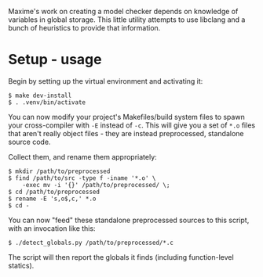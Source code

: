 Maxime's work on creating a model checker depends on knowledge of variables in
global storage. This little utility attempts to use libclang and a bunch of
heuristics to provide that information. 

# Setup - usage

Begin by setting up the virtual environment and activating it:

    $ make dev-install
    $ . .venv/bin/activate

You can now modify your project's Makefiles/build system files to spawn your
cross-compiler with `-E` instead of `-c`. This will give you a set of `*.o`
files that aren't really object files - they are instead preprocessed,
standalone source code.

Collect them, and rename them appropriately:

    $ mkdir /path/to/preprocessed
    $ find /path/to/src -type f -iname '*.o' \
        -exec mv -i '{}' /path/to/preprocessed/ \;
    $ cd /path/to/preprocessed
    $ rename -E 's,o$,c,' *.o
    $ cd -

You can now "feed" these standalone preprocessed sources to this
script, with an invocation like this:

    $ ./detect_globals.py /path/to/preprocessed/*.c

The script will then report the globals it finds (including
function-level statics).
